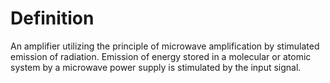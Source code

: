 # Definition

An amplifier utilizing the principle of microwave amplification by
stimulated emission of radiation. Emission of energy stored in a
molecular or atomic system by a microwave power supply is stimulated by
the input signal.
